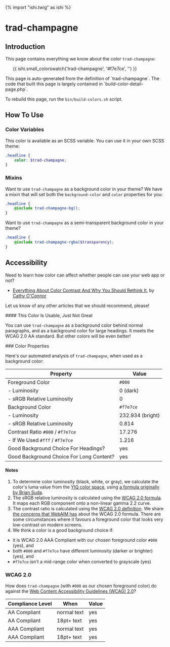 {% import "ishi.twig" as ishi %}
# trad-champagne

## Introduction

This page contains everything we know about the color `trad-champagne`:

<div class="grid">
    <div class="cell">
        <div class="swatch">
            <ul>
                {{ ishi.small_colorswatch('trad-champagne', '#f7e7ce', '') }}
            </ul>
        </div>
    </div>
</div>

<div class="callout attention" markdown="1">
This page is auto-generated from the definition of `trad-champagne`. The code that built this page is largely contained in `build-color-detail-page.php`.

To rebuild this page, run the `bin/build-colors.sh` script.
</div>

## How To Use

### Color Variables

This color is available as an SCSS variable. You can use it in your own SCSS theme:

```scss
.headline {
    color: $trad-champagne;
}
```

### Mixins

Want to use `trad-champagne` as a background color in your theme? We have a mixin that will set both the `background-color` and `color` properties for you:

```scss
.headline {
    @include trad-champagne-bg();
}
```

Want to use `trad-champagne` as a semi-transparent background color in your theme?

```scss
.headline {
    @include trad-champagne-rgba($transparency);
}
```

## Accessibility

Need to learn how color can affect whether people can use your web app or not?

* [Everything About Color Contrast And Why You Should Rethink It](https://www.smashingmagazine.com/2014/10/color-contrast-tips-and-tools-for-accessibility/), by [Cathy O'Connor](http://www.twitter.com/cagocon)

Let us know of any other articles that we should recommend, please!
<div class="callout warning" markdown="1">
#### This Color Is Usable, Just Not Great

You can use `trad-champagne` as a background color behind normal paragraphs, and as a background color for large headings. It meets the WCAG 2.0 AA standard. But other colors will be even better!
</div>
### Color Properties

Here's our automated analysis of `trad-champagne`, when used as a background color:

Property | Value
---------|------
Foreground Color | `#000`
- Luminosity | 0 (dark)
- sRGB Relative Luminosity | 0
Background Color | `#f7e7ce`
- Luminosity | 232.934 (bright)
- sRGB Relative Luminosity | 0.814
Contrast Ratio `#000` / `#f7e7ce` | 17.276
- If We Used `#fff` / `#f7e7ce` | 1.216
Good Background Choice For Headings? | yes
Good Background Choice For Long Content? | yes

#### Notes

1. To determine color luminosity (black, white, or gray), we calculate the color's luma value from the [YIQ color space](https://en.wikipedia.org/wiki/YIQ), using [a formula originally by Brian Suda](https://24ways.org/2010/calculating-color-contrast/).
1. The sRGB relative luminosity is calculated using the [WCAG 2.0 formula](https://www.w3.org/TR/WCAG20/#relativeluminancedef). It maps each RGB component onto a non-linear gamma 2.2 curve.
1. The contrast ratio is calculated using the [WCAG 2.0 definition](https://www.w3.org/TR/2008/REC-WCAG20-20081211/#contrast-ratiodef). We share [the concerns that WebAIM has](http://webaim.org/blog/wcag-2-1-feedback/) about the WCAG 2.0 formula. There are some circumstances where it favours a foreground color that looks very low-contrast on modern screens.
1. We think a color is a good background choice if:
  - it is WCAG 2.0 AAA Compliant with our chosen foreground color `#000` (yes), and
  - both `#000` and `#f7e7ce` have different luminosity (darker or brighter) (yes), and
  - `#f7e7ce` isn't a mid-range color when converted to grayscale (yes)

### WCAG 2.0

How does `trad-champagne` (with `#000` as our chosen foreground color) do against the [Web Content Accessibility Guidelines (WCAG) 2.0](https://www.w3.org/TR/WCAG20/)?

Compliance Level | When | Value
-----------------|------|------
AA Compliant | normal text | yes
AA Compliant | 18pt+ text | yes
AAA Compliant | normal text | yes
AAA Compliant | 18pt+ text | yes
